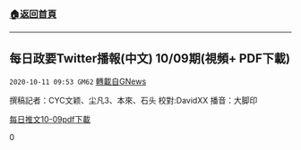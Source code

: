 ###  [:house:返回首頁](https://github.com/ourhimalayas/txt)
---

## 每日政要Twitter播報(中文) 10/09期(視頻+ PDF下載)
`2020-10-11 09:53 GM62` [轉載自GNews](https://gnews.org/zh-hant/417739/)

撰稿記者：CYC文颖、尘凡3、本來、⽯头
校對:DavidXX
播⾳：⼤脚印

[每日推文10-09pdf](https://s3.amazonaws.com/gnews-media-offload/wp-content/uploads/2020/10/11094858/10-09pdf.pdf)[下載](https://s3.amazonaws.com/gnews-media-offload/wp-content/uploads/2020/10/11094858/10-09pdf.pdf)



0
